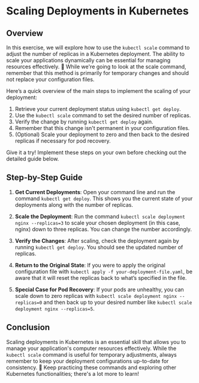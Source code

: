 # Scaling Deployments in Kubernetes

## Overview

In this exercise, we will explore how to use the `kubectl scale` command to adjust the number of replicas in a Kubernetes deployment. The ability to scale your applications dynamically can be essential for managing resources effectively. 🌱 While we're going to look at the scale command, remember that this method is primarily for temporary changes and should not replace your configuration files.

Here’s a quick overview of the main steps to implement the scaling of your deployment:

1. Retrieve your current deployment status using `kubectl get deploy`.
2. Use the `kubectl scale` command to set the desired number of replicas.
3. Verify the change by running `kubectl get deploy` again.
4. Remember that this change isn't permanent in your configuration files.
5. (Optional) Scale your deployment to zero and then back to the desired replicas if necessary for pod recovery.

Give it a try! Implement these steps on your own before checking out the detailed guide below.

## Step-by-Step Guide

1. **Get Current Deployments**: Open your command line and run the command `kubectl get deploy`. This shows you the current state of your deployments along with the number of replicas.
2. **Scale the Deployment**: Run the command `kubectl scale deployment nginx --replicas=3` to scale your chosen deployment (in this case, nginx) down to three replicas. You can change the number accordingly.

3. **Verify the Changes**: After scaling, check the deployment again by running `kubectl get deploy`. You should see the updated number of replicas.

4. **Return to the Original State**: If you were to apply the original configuration file with `kubectl apply -f your-deployment-file.yaml`, be aware that it will reset the replicas back to what’s specified in the file.

5. **Special Case for Pod Recovery**: If your pods are unhealthy, you can scale down to zero replicas with `kubectl scale deployment nginx --replicas=0` and then back up to your desired number like `kubectl scale deployment nginx --replicas=5`.

## Conclusion

Scaling deployments in Kubernetes is an essential skill that allows you to manage your application's computer resources effectively. While the `kubectl scale` command is useful for temporary adjustments, always remember to keep your deployment configurations up-to-date for consistency. 🚀 Keep practicing these commands and exploring other Kubernetes functionalities; there's a lot more to learn!
